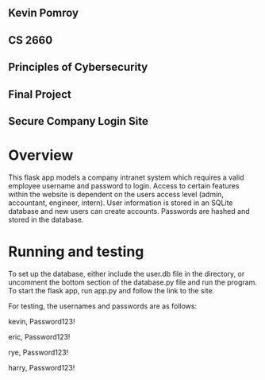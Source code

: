 ## Kevin Pomroy
## CS 2660
## Principles of Cybersecurity
## Final Project
## Secure Company Login Site

# Overview
This flask app models a company intranet system which requires a valid employee username and password to login. Access to certain features within the website is dependent on the users access level (admin, accountant, engineer, intern). User information is stored in an SQLite database and new users can create accounts. Passwords are hashed and stored in the database. 

# Running and testing
To set up the database, either include the user.db file in the directory, or uncomment the bottom section of the database.py file and run the program. To start the flask app, run app.py and follow the link to the site. 

For testing, the usernames and passwords are as follows:

kevin, Password123!

eric, Password123!

rye, Password123!

harry, Password123!